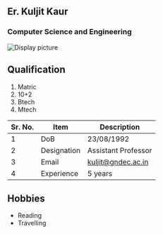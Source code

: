 
## Er. Kuljit Kaur

### Computer Science and Engineering

![Display picture](Photos/IMG_5493.JPG)

## Qualification

1. Matric 
2. 10+2
3. Btech
4. Mtech

| Sr. No. | Item        | Description     |
| ------- | ----------- | --------------- |
| 1       | DoB         | 23/08/1992    |
| 2       | Designation |Assistant Professor       |
| 3       | Email       | kuljit@gndec.ac.in |
| 4       | Experience  | 5 years         |

## Hobbies

- Reading
- Travelling